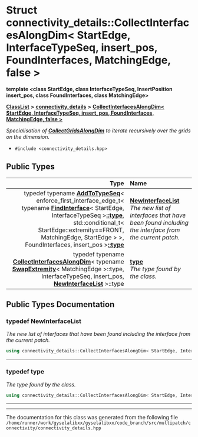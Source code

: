

# Struct connectivity\_details::CollectInterfacesAlongDim&lt; StartEdge, InterfaceTypeSeq, insert\_pos, FoundInterfaces, MatchingEdge, false &gt;

**template &lt;class StartEdge, class InterfaceTypeSeq, InsertPosition insert\_pos, class FoundInterfaces, class MatchingEdge&gt;**



[**ClassList**](annotated.md) **>** [**connectivity\_details**](namespaceconnectivity__details.md) **>** [**CollectInterfacesAlongDim&lt; StartEdge, InterfaceTypeSeq, insert\_pos, FoundInterfaces, MatchingEdge, false &gt;**](structconnectivity__details_1_1CollectInterfacesAlongDim_3_01StartEdge_00_01InterfaceTypeSeq_00_b2108f65f3430e895714f416a2f43701.md)



_Specialisation of_ [_**CollectGridsAlongDim**_](structconnectivity__details_1_1CollectGridsAlongDim.md) _to iterate recursively over the grids on the dimension._

* `#include <connectivity_details.hpp>`

















## Public Types

| Type | Name |
| ---: | :--- |
| typedef typename [**AddToTypeSeq**](structconnectivity__details_1_1AddToTypeSeq.md)&lt; enforce\_first\_interface\_edge\_t&lt; typename [**FindInterface**](structconnectivity__details_1_1FindInterface.md)&lt; StartEdge, InterfaceTypeSeq &gt;[**::type**](structconnectivity__details_1_1CollectInterfacesAlongDim_3_01StartEdge_00_01InterfaceTypeSeq_00_b2108f65f3430e895714f416a2f43701.md#typedef-type), std::conditional\_t&lt; StartEdge::extremity==FRONT, MatchingEdge, StartEdge &gt; &gt;, FoundInterfaces, insert\_pos &gt;[**::type**](structconnectivity__details_1_1CollectInterfacesAlongDim_3_01StartEdge_00_01InterfaceTypeSeq_00_b2108f65f3430e895714f416a2f43701.md#typedef-type) | [**NewInterfaceList**](#typedef-newinterfacelist)  <br>_The new list of interfaces that have been found including the interface from the current patch._  |
| typedef typename [**CollectInterfacesAlongDim**](structconnectivity__details_1_1CollectInterfacesAlongDim.md)&lt; typename [**SwapExtremity**](structconnectivity__details_1_1SwapExtremity.md)&lt; MatchingEdge &gt;::type, InterfaceTypeSeq, insert\_pos, [**NewInterfaceList**](structconnectivity__details_1_1CollectInterfacesAlongDim_3_01StartEdge_00_01InterfaceTypeSeq_00_b2108f65f3430e895714f416a2f43701.md#typedef-newinterfacelist) &gt;::type | [**type**](#typedef-type)  <br>_The type found by the class._  |
















































## Public Types Documentation




### typedef NewInterfaceList 

_The new list of interfaces that have been found including the interface from the current patch._ 
```C++
using connectivity_details::CollectInterfacesAlongDim< StartEdge, InterfaceTypeSeq, insert_pos, FoundInterfaces, MatchingEdge, false >::NewInterfaceList =  typename AddToTypeSeq< enforce_first_interface_edge_t< typename FindInterface<StartEdge, InterfaceTypeSeq>::type, std::conditional_t<StartEdge::extremity == FRONT, MatchingEdge, StartEdge> >, FoundInterfaces, insert_pos>::type;
```




<hr>



### typedef type 

_The type found by the class._ 
```C++
using connectivity_details::CollectInterfacesAlongDim< StartEdge, InterfaceTypeSeq, insert_pos, FoundInterfaces, MatchingEdge, false >::type =  typename CollectInterfacesAlongDim< typename SwapExtremity<MatchingEdge>::type, InterfaceTypeSeq, insert_pos, NewInterfaceList>::type;
```




<hr>

------------------------------
The documentation for this class was generated from the following file `/home/runner/work/gyselalibxx/gyselalibxx/code_branch/src/multipatch/connectivity/connectivity_details.hpp`

